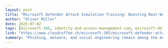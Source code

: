 ```yaml
---
layout: post
title: "Microsoft Defender Attack Simulation Training: Boosting Real-World Security Awareness"
author: "Oliver Müller"
date: 2025-07-02
tags: [microsoft-365, identity-and-access-management-iam, microsoft-defender, microsoft-entra, microsoft-tenant-hardening]
link: "https://www.cloudcoffee.ch/microsoft-365/microsoft-defender-attack-simulation-training-boosting-real-world-security-awareness/"
summary: "Phishing, malware, and social engineering remain among the most common entry points for cyberattacks. While technical safeguards play a crucial role in strengthening overall security, the human fac..."
---
```

